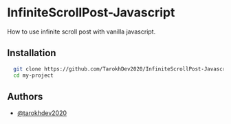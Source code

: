 # InfiniteScrollPost-Javascript

How to use infinite scroll post with vanilla javascript.


## Installation

```bash
  git clone https://github.com/TarokhDev2020/InfiniteScrollPost-Javascript.git
  cd my-project
```

## Authors

- [@tarokhdev2020](https://www.github.com/TarokhDev2020)
